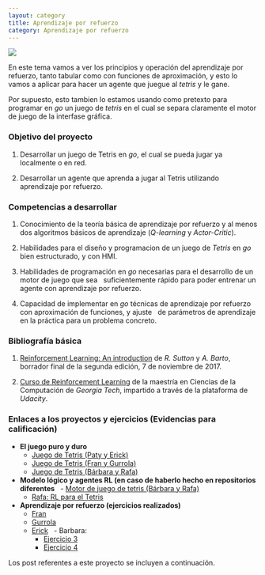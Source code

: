 ```yaml
---
layout: category
title: Aprendizaje por refuerzo
category: Aprendizaje por refuerzo
---
```


![](https://raw.githubusercontent.com/Topicos-IA-UNISON/Topicos-IA-UNISON.github.io/master/_screenshots/tetris.jpeg)

<!--
<img alt="Mobile home page" src="/_screenshots/2.png?raw=true" width="300px" />
<img alt="Mobile post page" src="/_screenshots/3.png?raw=true" width="300px" />
-->

En este tema vamos a ver los principios y operación del aprendizaje por refuerzo, 
tanto tabular como con funciones de aproximación, y esto lo vamos a aplicar para
hacer un agente que juegue al *tetris* y le gane.

Por supuesto, esto tambien lo estamos usando como pretexto para programar en *go* un 
juego de *tetris* en el cual se separa claramente el motor de juego de la interfase gráfica.

### Objetivo del proyecto

1. Desarrollar un juego de Tetris en *go*, el cual se pueda jugar ya localmente o en red.

2. Desarrollar un agente que aprenda a jugar al Tetris utilizando aprendizaje por refuerzo.


### Competencias a desarrollar

1. Conocimiento de la teoría básica de aprendizaje por refuerzo y al menos dos algoritmos básicos de
   aprendizaje (*Q-learning* y *Actor-Critic*).

2. Habilidades para el diseño y programacion de un juego de *Tetris* en *go* bien estructurado, y con HMI. 

2. Habilidades de programación en *go* necesarias para el desarrollo de un motor de juego que sea 
   suficientemente rápido para poder entrenar un agente con aprendizaje por refuerzo.

3. Capacidad de implementar en *go* técnicas de aprendizaje por refuerzo con aproximación de funciones, y ajuste
   de parámetros de aprendizaje en la práctica para un problema concreto.


### Bibliografía básica

1. [Reinforcement Learning: An introduction](http://incompleteideas.net/book/bookdraft2017nov5.pdf) de *R. Sutton* y *A. Barto*, borrador final de la segunda edición, 7 de noviembre de 2017.

2. [Curso de Reinforcement Learning](https://www.udacity.com/course/reinforcement-learning--ud600) de la maestría en Ciencias de la Computación de *Georgia Tech*, impartido a través de la plataforma de *Udacity*.


### Enlaces a los proyectos y ejercicios (Evidencias para calificación)

- **El juego puro y duro**
   - [Juego de Tetris (Paty y Erick)](https://github.com/TopicosIA/TetrisIA)
   - [Juego de Tetris (Fran y Gurrola)](https://github.com/LCC-TopicosAvanzadosAI/TetrisAI)
   - [Juego de Tetris (Bárbara y Rafa)](https://github.com/eltrufas/pixeltetris)
- **Modelo lógico y agentes RL (en caso de haberlo hecho en repositorios diferentes**
   - [Motor de juego de tetris (Bárbara y Rafa)](https://github.com/eltrufas/tetriscore)  
   - [Rafa: RL para el Tetris](https://github.com/eltrufas/rltetris)
- **Aprendizaje por refuerzo (ejercicios realizados)**
   - [Fran](https://github.com/Franko1307/Reinforcement-Learning-Golang)
   - [Gurrola](https://github.com/JoseGurrola/Reinforcement-Learning-Go)
   - [Erick](https://github.com/ErickLF/Aprendizaje-por-Refuerzo)
   - Barbara:
       - [Ejercicio 3](https://github.com/barbaraDorame/Sarsa_Windy_Gridworld)
       - [Ejercicio 4](https://github.com/barbaraDorame/Q_Learning_Cliff_Walking)


Los post referentes a este proyecto se incluyen a continuación.
